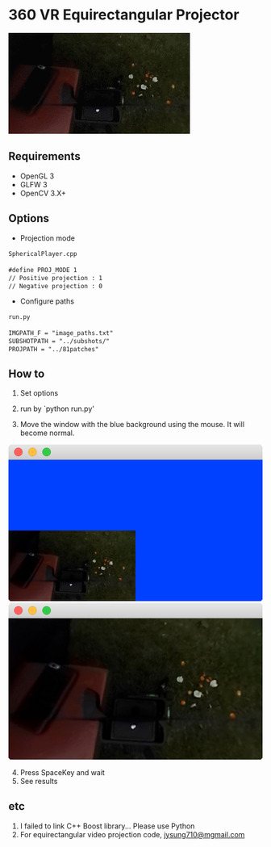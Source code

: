 # 360 VR Equirectangular Projector

![result](image/wedding.gif)

## Requirements
- OpenGL 3
- GLFW 3
- OpenCV 3.X+

## Options


- Projection mode

```
SphericalPlayer.cpp

#define PROJ_MODE 1
// Positive projection : 1
// Negative projection : 0
```

- Configure paths

```
run.py

IMGPATH_F = "image_paths.txt"
SUBSHOTPATH = "../subshots/"
PROJPATH = "../81patches"
```

## How to
1. Set options
2. run by `python run.py'

3. Move the window with the blue background using the mouse. It will become normal.

![error](image/error.png)
![error_fix](image/error_fix.png)

4. Press SpaceKey and wait
5. See results 

## etc
1. I failed to link C++ Boost library... Please use Python
2. For equirectangular video projection code, [jysung710@mgmail.com](mailto:jysung710@gmail.com)